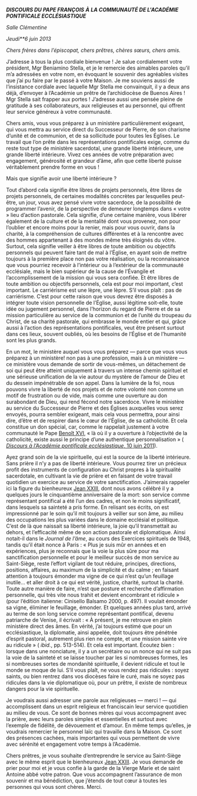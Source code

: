 ***DISCOURS DU PAPE FRANÇOIS*** ***À*** ***LA COMMUNAUTÉ DE L'ACADÉMIE PONTIFICALE ECCLÉSIASTIQUE***

*Salle Clémentine*

*Jeudi**6 juin 2013*

*Chers frères dans l’épiscopat, chers prêtres, chères sœurs, chers amis.*

J’adresse à tous la plus cordiale bienvenue ! Je salue cordialement votre président, Mgr Beniamino Stella, et je le remercie des aimables paroles qu’il m’a adressées en votre nom, en évoquant le souvenir des agréables visites que j’ai pu faire par le passé à votre Maison. Je me souviens aussi de l’insistance cordiale avec laquelle Mgr Stella me convainquit, il y a deux ans déjà, d’envoyer à l’Académie un prêtre de l’archidiocèse de Buenos Aires ! Mgr Stella sait frapper aux portes ! J’adresse aussi une pensée pleine de gratitude à ses collaborateurs, aux religieuses et au personnel, qui offrent leur service généreux à votre communauté.

Chers amis, vous vous préparez à un ministère particulièrement exigeant, qui vous mettra au service direct du Successeur de Pierre, de son charisme d’unité et de communion, et de sa sollicitude pour toutes les Églises. Le travail que l’on prête dans les représentations pontificales exige, comme du reste tout type de ministère sacerdotal, une grande liberté intérieure, une grande liberté intérieure. Vivez ces années de votre préparation avec engagement, générosité et grandeur d’âme, afin que cette liberté puisse véritablement prendre forme en vous !

Mais que signifie avoir une liberté intérieure ?

Tout d’abord cela signifie être libres de projets personnels, être libres de projets personnels, de certaines modalités concrètes par lesquelles peut-être, un jour, vous avez pensé vivre votre sacerdoce, de la possibilité de programmer l’avenir, de la perspective de demeurer longtemps dans « votre » lieu d’action pastorale. Cela signifie, d’une certaine manière, vous libérer également de la culture et de la mentalité dont vous provenez, non pour l’oublier et encore moins pour la renier, mais pour vous ouvrir, dans la charité, à la compréhension de cultures différentes et à la rencontre avec des hommes appartenant à des mondes même très éloignés du vôtre. Surtout, cela signifie veiller à être libres de toute ambition ou objectifs personnels qui peuvent faire tant de mal à l’Église, en ayant soin de mettre toujours à la première place non pas votre réalisation, ou la reconnaissance que vous pourriez recevoir à l’intérieur ou à l’extérieur de la communauté ecclésiale, mais le bien supérieur de la cause de l’Évangile et l’accomplissement de la mission qui vous sera confiée. Et être libres de toute ambition ou objectifs personnels, cela est pour moi important, c’est important. Le carriérisme est une lèpre, une lèpre. S’il vous plaît : pas de carriérisme. C’est pour cette raison que vous devrez être disposés à intégrer toute vision personnelle de l’Église, aussi légitime soit-elle, toute idée ou jugement personnel, dans l’horizon du regard de Pierre et de sa mission particulière au service de la communion et de l’unité du troupeau du Christ, de sa charité pastorale, qui embrasse le monde entier et qui, grâce aussi à l’action des représentations pontificales, veut être présent surtout dans ces lieux, souvent oubliés, où les besoins de l’Église et de l’humanité sont les plus grands.

En un mot, le ministère auquel vous vous préparez — parce que vous vous préparez à un ministère! non pas à une profession, mais à un ministère — ce ministère vous demande de sortir de vous-mêmes, un détachement de soi qui peut être atteint uniquement à travers un intense chemin spirituel et une sérieuse unification de la vie autour du mystère de l’amour de Dieu et du dessein impénétrable de son appel. Dans la lumière de la foi, nous pouvons vivre la liberté de nos projets et de notre volonté non comme un motif de frustration ou de vide, mais comme une ouverture au don surabondant de Dieu, qui rend fécond notre sacerdoce. Vivre le ministère au service du Successeur de Pierre et des Églises auxquelles vous serez envoyés, pourra sembler exigeant, mais cela vous permettra, pour ainsi dire, d’être et de respirer dans le cœur de l’Église, de sa catholicité. Et cela constitue un don spécial, car, comme le rappelait justement à votre communauté le Pape [Benoît XVI](http://www.vatican.va/holy_father/benedict_xvi/index_fr.htm), « là où il y a ouverture à l’objectivité de la catholicité, existe aussi le principe d’une authentique personnalisation » ( [*Discours à l’Académie pontificale ecclésiastique*, 10 juin 2011](http://www.vatican.va/holy_father/benedict_xvi/speeches/2011/june/documents/hf_ben-xvi_spe_20110610_accademia-ecclesiastica_fr.html)).

Ayez grand soin de la vie spirituelle, qui est la source de la liberté intérieure. Sans prière il n’y a pas de liberté intérieure. Vous pourrez tirer un précieux profit des instruments de configuration au Christ propres à la spiritualité sacerdotale, en cultivant la vie de prière et en faisant de votre travail quotidien un exercice au service de votre sanctification. J’aimerais rappeler ici la figure du bienheureux [Jean XXIII](http://www.vatican.va/holy_father/john_xxiii/index_fr.htm), dont nous avons célébré il y a quelques jours le cinquantième anniversaire de la mort: son service comme représentant pontifical a été l’un des cadres, et non le moins significatif, dans lesquels sa sainteté a pris forme. En relisant ses écrits, on est impressionné par le soin qu’il mit toujours à veiller sur son âme, au milieu des occupations les plus variées dans le domaine ecclésial et politique. C’est de là que naissait sa liberté intérieure, la joie qu’il transmettait au dehors, et l’efficacité même de son action pastorale et diplomatique. Ainsi notait-il dans le *Journal de l’âme*, au cours des Exercices spirituels de 1948, tandis qu’il était nonce à Paris : « Plus je suis mûr en années et en expériences, plus je reconnais que la voie la plus sûre pour ma sanctification personnelle et pour le meilleur succès de mon service au Saint-Siège, reste l’effort vigilant de tout réduire, principes, directions, positions, affaires, au maximum de la simplicité et du calme ; en faisant attention à toujours émonder ma vigne de ce qui n’est qu’un feuillage inutile... et aller droit à ce qui est vérité, justice, charité, surtout la charité. Toute autre manière de faire, n’est que posture et recherche d’affirmation personnelle, qui très vite nous trahit et devient encombrant et ridicule » (pour l’édition italienne: Cinisello Balsamo 2000, p. 497). Il voulait émonder sa vigne, éliminer le feuillage, émonder. Et quelques années plus tard, arrivé au terme de son long service comme représentant pontifical, devenu patriarche de Venise, il écrivait : « À présent, je me retrouve en plein ministère direct des âmes. En vérité, j’ai toujours estimé que pour un ecclésiastique, la diplomatie, ainsi appelée, doit toujours être pénétrée d’esprit pastoral, autrement plus rien ne compte, et une mission sainte vire au ridicule » ( *ibid.*, pp. 513-514). Et cela est important. Écoutez bien : lorsque dans une nonciature, il y a un secrétaire ou un nonce qui ne suit pas la voie de la sainteté et se laisse toucher par les si nombreuses formes, les si nombreuses sortes de mondanité spirituelle, il devient ridicule et tout le monde se moque de lui. S’il vous plaît, ne vous rendez pas ridicules : soyez saints, ou bien rentrez dans vos diocèses faire le curé, mais ne soyez pas ridicules dans la vie diplomatique où, pour un prêtre, il existe de nombreux dangers pour la vie spirituelle.

Je voudrais aussi adresser une parole aux religieuses — merci ! — qui accomplissent dans un esprit religieux et franciscain leur service quotidien au milieu de vous. Ce sont de bonnes mères qui vous accompagnent avec la prière, avec leurs paroles simples et essentielles et surtout avec l’exemple de fidélité, de dévouement et d’amour. En même temps qu’elles, je voudrais remercier le personnel laïc qui travaille dans la Maison. Ce sont des présences cachées, mais importantes qui vous permettent de vivre avec sérénité et engagement votre temps à l’Académie.

Chers prêtres, je vous souhaite d’entreprendre le service au Saint-Siège avec le même esprit que le bienheureux [Jean XXIII](http://www.vatican.va/holy_father/john_xxiii/index_fr.htm). Je vous demande de prier pour moi et je vous confie à la garde de la Vierge Marie et de saint Antoine abbé votre patron. Que vous accompagnent l’assurance de mon souvenir et ma bénédiction, que j’étends de tout cœur à toutes les personnes qui vous sont chères. Merci.